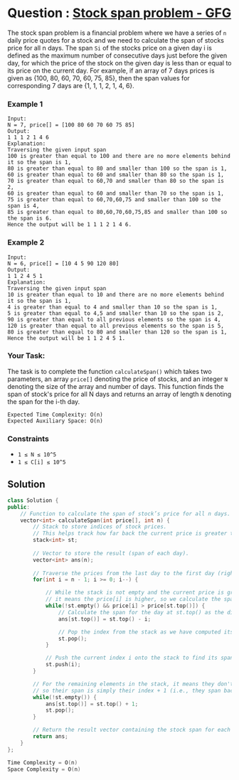 # Question : [Stock span problem - GFG](https://www.geeksforgeeks.org/problems/next-greater-element/1)

The stock span problem is a financial problem where we have a series of `n` daily price quotes for a stock and we need to calculate the span of stocks price for all n days. 
The span `Si` of the stocks price on a given day i is defined as the maximum number of consecutive days just before the given day, for which the price of the stock on the given day is less than or equal to its price on the current day.
For example, if an array of 7 days prices is given as {100, 80, 60, 70, 60, 75, 85}, then the span values for corresponding 7 days are {1, 1, 1, 2, 1, 4, 6}.

### Example 1

```
Input: 
N = 7, price[] = [100 80 60 70 60 75 85]
Output:
1 1 1 2 1 4 6
Explanation:
Traversing the given input span 
100 is greater than equal to 100 and there are no more elements behind it so the span is 1,
80 is greater than equal to 80 and smaller than 100 so the span is 1,
60 is greater than equal to 60 and smaller than 80 so the span is 1,
70 is greater than equal to 60,70 and smaller than 80 so the span is 2,
60 is greater than equal to 60 and smaller than 70 so the span is 1,
75 is greater than equal to 60,70,60,75 and smaller than 100 so the span is 4,
85 is greater than equal to 80,60,70,60,75,85 and smaller than 100 so the span is 6. 
Hence the output will be 1 1 1 2 1 4 6.
```

### Example 2

```
Input: 
N = 6, price[] = [10 4 5 90 120 80]
Output:
1 1 2 4 5 1
Explanation:
Traversing the given input span 
10 is greater than equal to 10 and there are no more elements behind it so the span is 1,
4 is greater than equal to 4 and smaller than 10 so the span is 1,
5 is greater than equal to 4,5 and smaller than 10 so the span is 2,
90 is greater than equal to all previous elements so the span is 4,
120 is greater than equal to all previous elements so the span is 5,
80 is greater than equal to 80 and smaller than 120 so the span is 1,
Hence the output will be 1 1 2 4 5 1.
```

### Your Task:

The task is to complete the function `calculateSpan()` which takes two parameters, an array `price[]` denoting the price of stocks, and an integer `N` denoting the size of the array and number of days. This function finds the span of stock's price for all N days and returns an array of length `N` denoting the span for the i-th day.

```
Expected Time Complexity: O(n)
Expected Auxiliary Space: O(n)
```

### Constraints

-   `1 ≤ N ≤ 10^5`
-   `1 ≤ C[i] ≤ 10^5`

## Solution

```Cpp
class Solution {
public:
    // Function to calculate the span of stock’s price for all n days.
    vector<int> calculateSpan(int price[], int n) {
        // Stack to store indices of stock prices. 
        // This helps track how far back the current price is greater than the previous prices.
        stack<int> st;
        
        // Vector to store the result (span of each day).
        vector<int> ans(n);
        
        // Traverse the prices from the last day to the first day (right to left).
        for(int i = n - 1; i >= 0; i--) {

            // While the stack is not empty and the current price is greater than the price at the index stored at the top of the stack, 
            // it means the price[i] is higher, so we calculate the span for price[st.top()].
            while(!st.empty() && price[i] > price[st.top()]) {
                // Calculate the span for the day at st.top() as the difference between the current day i and st.top().
                ans[st.top()] = st.top() - i;

                // Pop the index from the stack as we have computed its span.
                st.pop();
            }

            // Push the current index i onto the stack to find its span in future iterations.
            st.push(i);
        }

        // For the remaining elements in the stack, it means they don't have any greater price on their left,
        // so their span is simply their index + 1 (i.e., they span back to the first day).
        while(!st.empty()) {
            ans[st.top()] = st.top() + 1;
            st.pop();
        }

        // Return the result vector containing the stock span for each day.
        return ans;
    }
};

Time Complexity = O(n)
Space Complexity = O(n)
```
